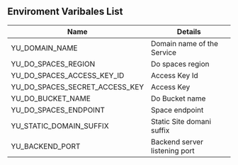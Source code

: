 ## Enviroment Varibales List


|Name|Details|
|----|-------|
|YU_DOMAIN_NAME|Domain name of the Service|
|YU_DO_SPACES_REGION| Do spaces region | 
|YU_DO_SPACES_ACCESS_KEY_ID|Access Key Id|
|YU_DO_SPACES_SECRET_ACCESS_KEY| Access Key|
|YU_DO_BUCKET_NAME|Do Bucket name|
|YU_DO_SPACES_ENDPOINT|Space endpoint|
|YU_STATIC_DOMAIN_SUFFIX|Static Site domani suffix|
|YU_BACKEND_PORT|Backend server listening port|





